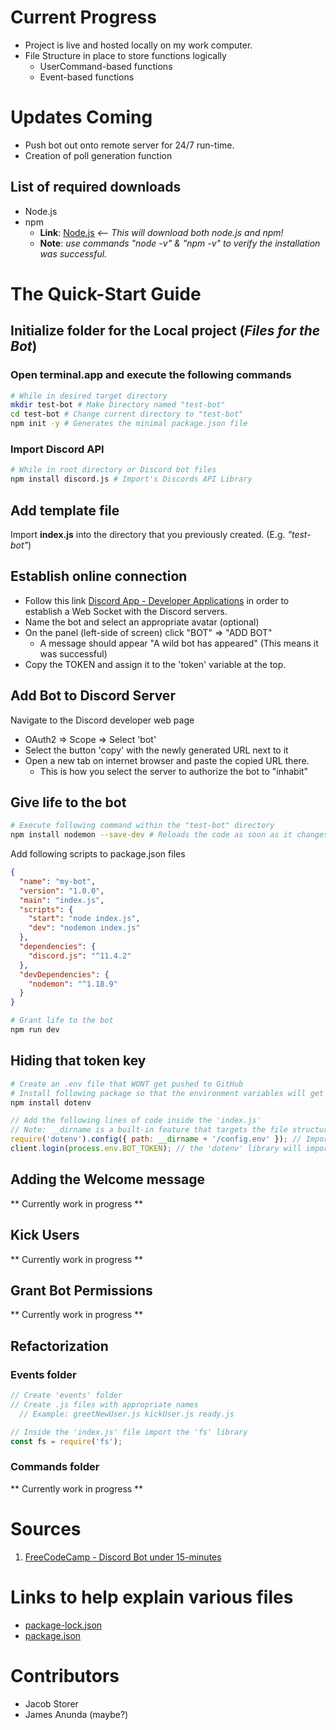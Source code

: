 # Current Progress
* Project is live and hosted locally on my work computer.
* File Structure in place to store functions logically
  * UserCommand-based functions
  * Event-based functions

# Updates Coming
* Push bot out onto remote server for 24/7 run-time.
* Creation of poll generation function

## List of required downloads
* Node.js
* npm
  * **Link**: [Node.js](https://nodejs.org/en/) *<-- This will download both node.js and npm!*
  * **Note**: *use commands "node -v" & "npm -v" to verify the installation was successful.*

# The Quick-Start Guide
## Initialize folder for the Local project (*Files for the Bot*)
### Open terminal.app and execute the following commands
```bash
# While in desired target directory
mkdir test-bot # Make Directory named "test-bot"
cd test-bot # Change current directory to "test-bot"
npm init -y # Generates the minimal package.json file
```

### Import Discord API
```bash
# While in root directory or Discord bot files
npm install discord.js # Import's Discords API Library
```

## Add template file
Import **index.js** into the directory that you previously created. (E.g. *"test-bot"*)

## Establish online connection
* Follow this link [Discord App - Developer Applications](https://discordapp.com/developers/applications/) in order to establish a Web Socket with the Discord servers.
* Name the bot and select an appropriate avatar (optional)
* On the panel (left-side of screen) click "BOT" => "ADD BOT"
  * A message should appear "A wild bot has appeared" (This means it was successful)
* Copy the TOKEN and assign it to the 'token' variable at the top.

## Add Bot to Discord Server
Navigate to the Discord developer web page
* OAuth2 => Scope => Select 'bot'
* Select the button 'copy' with the newly generated URL next to it
* Open a new tab on internet browser and paste the copied URL there.
  * This is how you select the server to authorize the bot to "inhabit"

## Give life to the bot
```bash
# Execute following command within the "test-bot" directory
npm install nodemon --save-dev # Reloads the code as soon as it changes
```
Add following scripts to package.json files
```json
{
  "name": "my-bot",
  "version": "1.0.0",
  "main": "index.js",
  "scripts": {
    "start": "node index.js",
    "dev": "nodemon index.js"
  },
  "dependencies": {
    "discord.js": "^11.4.2"
  },
  "devDependencies": {
    "nodemon": "^1.18.9"
  }
}
```
```bash
# Grant life to the bot
npm run dev
```

## Hiding that token key
```bash
# Create an .env file that WONT get pushed to GitHub
# Install following package so that the environment variables will get loaded into 'index.js' in order to establish Web Socket connection
npm install dotenv
```
```javascript
// Add the following lines of code inside the 'index.js'
// Note: __dirname is a built-in feature that targets the file structure as relative to 'index.js'.
require('dotenv').config({ path: __dirname + '/config.env' }); // Import environment library
client.login(process.env.BOT_TOKEN); // the 'dotenv' library will import from the configuration file the appropriate token
```

## Adding the Welcome message
** Currently work in progress **
## Kick Users
** Currently work in progress **
## Grant Bot Permissions
** Currently work in progress **
## Refactorization
### Events folder
```javascript
// Create 'events' folder
// Create .js files with appropriate names
  // Example: greetNewUser.js kickUser.js ready.js

// Inside the 'index.js' file import the 'fs' library
const fs = require('fs');
```
### Commands folder
** Currently work in progress **

# Sources
  1. [FreeCodeCamp - Discord Bot under 15-minutes](https://medium.freecodecamp.org/how-to-create-a-discord-bot-under-15-minutes-fb2fd0083844)

# Links to help explain various files
* [package-lock.json](https://docs.npmjs.com/files/package-lock.json)
* [package.json](https://docs.npmjs.com/files/package.json)

# Contributors
* Jacob Storer
* James Anunda (maybe?)
